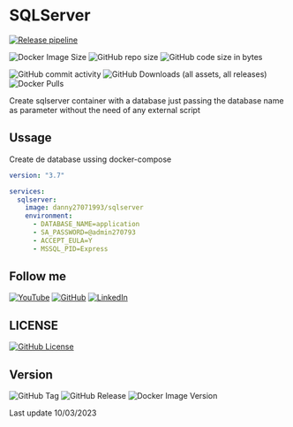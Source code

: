 # SQLServer

[![Release pipeline](https://github.com/danny270793/SQLServer/actions/workflows/releaser.yaml/badge.svg)](https://github.com/danny270793/SQLServer/actions/workflows/releaser.yaml)

![Docker Image Size](https://img.shields.io/docker/image-size/danny27071993/sqlserver)
![GitHub repo size](https://img.shields.io/github/repo-size/danny270793/SQLServer)
![GitHub code size in bytes](https://img.shields.io/github/languages/code-size/danny270793/SQLServer)

![GitHub commit activity](https://img.shields.io/github/commit-activity/m/danny270793/SQLServer)
![GitHub Downloads (all assets, all releases)](https://img.shields.io/github/downloads/danny270793/SQLServer/total)
![Docker Pulls](https://img.shields.io/docker/pulls/danny27071993/sqlserver)

Create sqlserver container with a database just passing the database name as parameter without the need of any external script

## Ussage

Create de database ussing docker-compose

```yaml
version: "3.7"

services:
  sqlserver:
    image: danny27071993/sqlserver
    environment:
      - DATABASE_NAME=application
      - SA_PASSWORD=@admin270793
      - ACCEPT_EULA=Y
      - MSSQL_PID=Express
```
## Follow me

[![YouTube](https://img.shields.io/badge/YouTube-%23FF0000.svg?style=for-the-badge&logo=YouTube&logoColor=white)](https://www.youtube.com/channel/UC5MAQWU2s2VESTXaUo-ysgg)
[![GitHub](https://img.shields.io/badge/github-%23121011.svg?style=for-the-badge&logo=github&logoColor=white)](https://www.github.com/danny270793/)
[![LinkedIn](https://img.shields.io/badge/linkedin-%230077B5.svg?style=for-the-badge&logo=linkedin&logoColor=white)](https://www.linkedin.com/in/danny270793)

## LICENSE

[![GitHub License](https://img.shields.io/github/license/danny270793/SQLServer)](license.md)

## Version

![GitHub Tag](https://img.shields.io/github/v/tag/danny270793/SQLServer)
![GitHub Release](https://img.shields.io/github/v/release/danny270793/SQLServer)
![Docker Image Version](https://img.shields.io/docker/v/danny27071993/sqlserver)

Last update 10/03/2023
